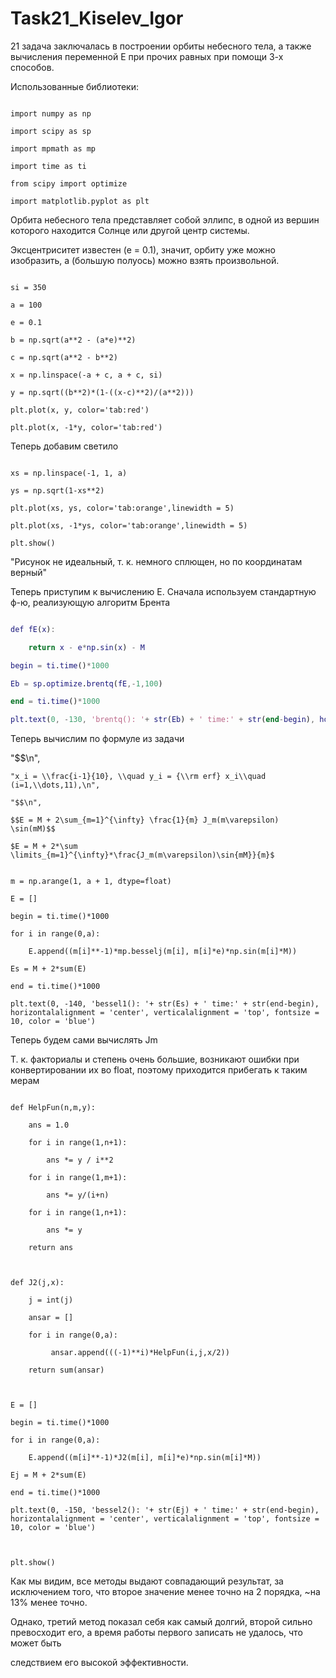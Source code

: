﻿# Task21_Kiselev_Igor
21 задача заключалась в построении орбиты небесного тела, а также вычисления переменной E при прочих равных при помощи 3-х способов.  Использованные библиотеки:  ```import numpy as np    import scipy as sp    import mpmath as mp   import time as tifrom scipy import optimize   import matplotlib.pyplot as plt```Орбита небесного тела представляет собой эллипс, в одной из вершин которого находится Солнце или другой центр системы. Эксцентриситет известен (е = 0.1), значит, орбиту уже можно изобразить, a (большую полуось) можно взять произвольной. ```si = 350  a = 100    e = 0.1     b = np.sqrt(a**2 - (a*e)**2)    c = np.sqrt(a**2 - b**2)    x = np.linspace(-a + c, a + c, si)    y = np.sqrt((b**2)*(1-((x-c)**2)/(a**2)))   plt.plot(x, y, color='tab:red')   plt.plot(x, -1*y, color='tab:red') ```Теперь добавим светило   ```xs = np.linspace(-1, 1, a)    ys = np.sqrt(1-xs**2)   plt.plot(xs, ys, color='tab:orange',linewidth = 5)    plt.plot(xs, -1*ys, color='tab:orange',linewidth = 5)plt.show()```"Рисунок не идеальный, т. к. немного сплющен, но по координатам верный"
Теперь приступим к вычислению Е. Сначала используем стандартную ф-ю, реализующую алгоритм Брента```M = 24.851090def fE(x):    return x - e*np.sin(x) - Mbegin = ti.time()*1000Eb = sp.optimize.brentq(fE,-1,100)end = ti.time()*1000plt.text(0, -130, 'brentq(): '+ str(Eb) + ' time:' + str(end-begin), horizontalalignment = 'center', verticalalignment = 'top', fontsize = 10, color = 'blue')```Теперь вычислим по формуле из задачи 
  "$$\n",    "x_i = \\frac{i-1}{10}, \\quad y_i = {\\rm erf} x_i\\quad (i=1,\\dots,11),\n",    "$$\n",
`$$E = M + 2\sum_{m=1}^{\infty} \frac{1}{m} J_m(m\varepsilon) \sin(mM)$$`
`$E = M + 2*\sum \limits_{m=1}^{\infty}*\frac{J_m(m\varepsilon)\sin{mM}}{m}$````m = np.arange(1, a + 1, dtype=float)E = []begin = ti.time()*1000for i in range(0,a):    E.append((m[i]**-1)*mp.besselj(m[i], m[i]*e)*np.sin(m[i]*M))Es = M + 2*sum(E)end = ti.time()*1000plt.text(0, -140, 'bessel1(): '+ str(Es) + ' time:' + str(end-begin), horizontalalignment = 'center', verticalalignment = 'top', fontsize = 10, color = 'blue')```Теперь будем сами вычислять Jm    Т. к. факториалы и степень очень большие, возникают ошибки при конвертировании их во float, поэтому приходится прибегать к таким мерам```def HelpFun(n,m,y):    ans = 1.0    for i in range(1,n+1):        ans *= y / i**2    for i in range(1,m+1):        ans *= y/(i+n)    for i in range(1,n+1):        ans *= y    return ansdef J2(j,x):    j = int(j)    ansar = []    for i in range(0,a):         ansar.append(((-1)**i)*HelpFun(i,j,x/2))    return sum(ansar)E = []begin = ti.time()*1000for i in range(0,a):    E.append((m[i]**-1)*J2(m[i], m[i]*e)*np.sin(m[i]*M))Ej = M + 2*sum(E)end = ti.time()*1000plt.text(0, -150, 'bessel2(): '+ str(Ej) + ' time:' + str(end-begin), horizontalalignment = 'center', verticalalignment = 'top', fontsize = 10, color = 'blue')plt.show()```Как мы видим, все методы выдают совпадающий результат, за исключением того, что второе значение менее точно на 2 порядка, ~на 13% менее точно.Однако, третий метод показал себя как самый долгий, второй сильно превосходит его, а время работы первого записать не удалось, что может бытьследствием его высокой эффективности.
